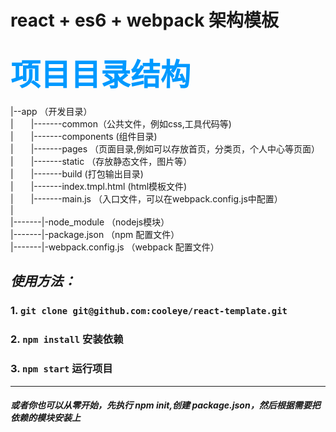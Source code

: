 # react + es6 + webpack 架构模板

<font color="#0099ff" size=12  face="微软雅黑">项目目录结构</font>
-----------------
|--app （开发目录）    
|&emsp;&emsp;|-------common（公共文件，例如css,工具代码等)  
|&emsp;&emsp;|-------components  (组件目录)  
|&emsp;&emsp;|-------pages （页面目录,例如可以存放首页，分类页，个人中心等页面）  
|&emsp;&emsp;|-------static （存放静态文件，图片等）  
|&emsp;&emsp;|-------build (打包输出目录)  
|&emsp;&emsp;|-------index.tmpl.html (html模板文件)  
|&emsp;&emsp;|-------main.js （入口文件，可以在webpack.config.js中配置）  
|  
|-------|-node_module （nodejs模块）    
|-------|-package.json （npm 配置文件）   
|-------|-webpack.config.js （webpack 配置文件）   

_使用方法：_
-----------------

### 1. `git clone git@github.com:cooleye/react-template.git`

### 2. `npm install` 安装依赖
### 3. `npm start` 运行项目


-----------------------------------------

#### *或者你也可以从零开始，先执行 npm init,创建 package.json，然后根据需要把依赖的模块安装上*

